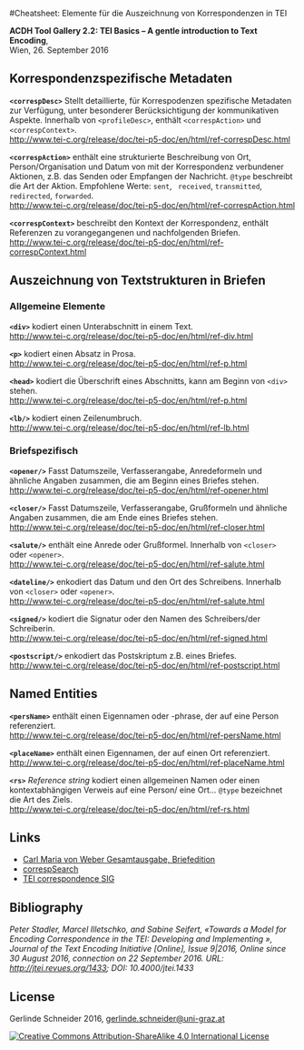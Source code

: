 #Cheatsheet: Elemente für die Auszeichnung von Korrespondenzen in TEI

**ACDH Tool Gallery 2.2: TEI Basics – A gentle introduction to Text Encoding**,  
Wien, 26. September 2016

## Korrespondenzspezifische Metadaten

**`<correspDesc>`** Stellt detaillierte, für Korrespodenzen spezifische Metadaten zur Verfügung, unter besonderer Berücksichtigung der kommunikativen Aspekte. Innerhalb von `<profileDesc>`, enthält `<correspAction>` und `<correspContext>`.   
<http://www.tei-c.org/release/doc/tei-p5-doc/en/html/ref-correspDesc.html>

**`<correspAction>`** enthält eine strukturierte Beschreibung von Ort, Person/Organisation und Datum von mit der Korrespondenz verbundener Aktionen, z.B. das Senden oder Empfangen der Nachricht.
`@type`	beschreibt die Art der Aktion. Empfohlene Werte: `sent`, ` received`, `transmitted`, `redirected`, `forwarded`.  
<http://www.tei-c.org/release/doc/tei-p5-doc/en/html/ref-correspAction.html>
    
**`<correspContext>`** beschreibt den Kontext der Korrespondenz, enthält Referenzen zu vorangegangenen und nachfolgenden Briefen.   
<http://www.tei-c.org/release/doc/tei-p5-doc/en/html/ref-correspContext.html>


## Auszeichnung von Textstrukturen in Briefen
### Allgemeine Elemente
**`<div>`** kodiert einen Unterabschnitt in einem Text.  
<http://www.tei-c.org/release/doc/tei-p5-doc/en/html/ref-div.html>

**`<p>`** kodiert einen Absatz in Prosa.  
<http://www.tei-c.org/release/doc/tei-p5-doc/en/html/ref-p.html>

**`<head>`** kodiert die Überschrift eines Abschnitts, kann am Beginn von `<div>` stehen.   
<http://www.tei-c.org/release/doc/tei-p5-doc/en/html/ref-p.html>

**`<lb/>`** kodiert einen Zeilenumbruch.  
<http://www.tei-c.org/release/doc/tei-p5-doc/en/html/ref-lb.html>


### Briefspezifisch
**`<opener/>`** Fasst Datumszeile, Verfasserangabe, Anredeformeln und ähnliche Angaben zusammen, die am Beginn eines Briefes stehen.  
<http://www.tei-c.org/release/doc/tei-p5-doc/en/html/ref-opener.html>

**`<closer/>`** Fasst Datumszeile, Verfasserangabe, Grußformeln und ähnliche Angaben zusammen, die am Ende eines Briefes  stehen.  
<http://www.tei-c.org/release/doc/tei-p5-doc/en/html/ref-closer.html>

**`<salute/>`** enthält eine Anrede oder Grußformel. Innerhalb von `<closer>` oder `<opener>`.   
<http://www.tei-c.org/release/doc/tei-p5-doc/en/html/ref-salute.html>

**`<dateline/>`** enkodiert das Datum und den Ort des Schreibens. Innerhalb von `<closer>` oder `<opener>`.  
<http://www.tei-c.org/release/doc/tei-p5-doc/en/html/ref-salute.html>

**`<signed/>`** kodiert die Signatur oder den Namen des Schreibers/der Schreiberin.  
<http://www.tei-c.org/release/doc/tei-p5-doc/en/html/ref-signed.html>

**`<postscript/>`** enkodiert das Postskriptum z.B. eines Briefes.   
<http://www.tei-c.org/release/doc/tei-p5-doc/en/html/ref-postscript.html>

## Named Entities  
**`<persName>`** enthält einen Eigennamen oder -phrase, der auf eine Person referenziert.   
<http://www.tei-c.org/release/doc/tei-p5-doc/en/html/ref-persName.html>

**`<placeName>`** enthält einen Eigennamen, der auf einen Ort referenziert.   
<http://www.tei-c.org/release/doc/tei-p5-doc/en/html/ref-placeName.html>

**`<rs>`** *Reference string* kodiert einen allgemeinen Namen oder einen kontextabhängigen Verweis auf eine Person/ eine Ort... `@type` bezeichnet die Art des Ziels.  
<http://www.tei-c.org/release/doc/tei-p5-doc/en/html/ref-rs.html>

## Links
* [Carl Maria von Weber Gesamtausgabe, Briefedition][wega]
* [correspSearch][correspSearch]
* [TEI correspondence SIG][sig]

## Bibliography
*Peter Stadler, Marcel Illetschko, and Sabine Seifert, «Towards a Model for Encoding Correspondence in the TEI: Developing and Implementing <correspDesc>», Journal of the Text Encoding Initiative [Online], Issue 9|2016, Online since 30 August 2016, connection on 22 September 2016. URL: http://jtei.revues.org/1433; DOI: 10.4000/jtei.1433*

## License

Gerlinde Schneider 2016, <gerlinde.schneider@uni-graz.at>

[![Creative Commons Attribution-ShareAlike 4.0 International License](https://i.creativecommons.org/l/by-sa/4.0/88x31.png)](http://creativecommons.org/licenses/by-sa/4.0/)

[wega]: http://weber-gesamtausgabe.de/de/Register/Briefe
[correspSearch]: http://correspsearch.net
[sig]: http://www.tei-c.org/Activities/SIG/Correspondence/
